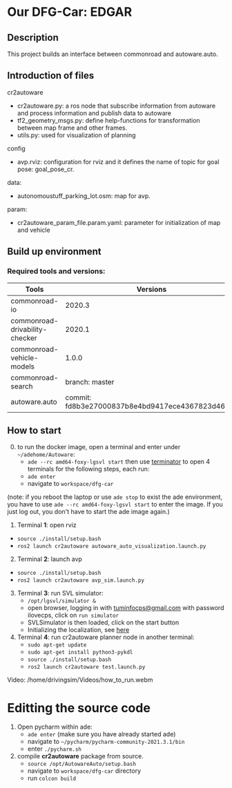 # Our DFG-Car: **EDGAR**

## Description
This project builds an interface between commonroad and autoware.auto. 

## Introduction of files
cr2autoware
* cr2autoware.py: a ros node that subscribe information from autoware and process information and publish data to autoware
* tf2_geometry_msgs.py: define help-functions for transformation between map frame and other frames.
* utils.py: used for visualization of planning

config
* avp.rviz: configuration for rviz and it defines the name of topic for goal pose: goal_pose_cr.

data:
* autonomoustuff_parking_lot.osm: map for avp.

param:
* cr2autoware_param_file.param.yaml: parameter for initialization of map and vehicle

## Build up environment
### Required tools and versions:
| Tools | Versions|
|-|-|
| commonroad-io | 2020.3 |
| commonroad-drivability-checker | 2020.1 |
| commonroad-vehicle-models | 1.0.0 |
| commonroad-search | branch: master |
| autoware.auto |commit: fd8b3e27000837b8e4bd9417ece4367823d468a5|

## How to start

0. to run the docker image, open a terminal and enter under `~/adehome/Autoware`:
   - `ade --rc amd64-foxy-lgsvl start`
then use [terminator](https://wiki.ubuntuusers.de/Terminator/) to open 4 terminals for the following steps, each run:
   - `ade enter`
   - navigate to `workspace/dfg-car`

(note: if you reboot the laptop or use `ade stop` to exist the ade environment, you have to use `ade --rc amd64-foxy-lgsvl start` to enter the image. If you just log out, you don't have to start the ade image again.)

1. Terminal **1**: open rviz 
  - `source ./install/setup.bash`
  - `ros2 launch cr2autoware autoware_auto_visualization.launch.py`
2. Terminal **2**: launch avp 
  - `source ./install/setup.bash`
  - `ros2 launch cr2autoware avp_sim.launch.py`
3. Terminal **3**: run SVL simulator:
   - `/opt/lgsvl/simulator &`
   - open browser, logging in with tuminfocps@gmail.com with password ilovecps, click on `run simulator`
   - SVLSimulator is then loaded, click on the start button
   - Initializing the localization, see [here](https://autowarefoundation.gitlab.io/autoware.auto/AutowareAuto/ndt-initialization.html)
4. Terminal **4**: run cr2autoware planner node in another terminal:
   - `sudo apt-get update`
   - `sudo apt-get install python3-pykdl`
   - `source ./install/setup.bash`
   - `ros2 launch cr2autoware test.launch.py` 

Video:  /home/drivingsim/Videos/how_to_run.webm

# Editting the source code
1. Open pycharm within ade:
   - `ade enter` (make sure you have already started ade)
   - navigate to `~/pycharm/pycharm-community-2021.3.1/bin`
   - enter `./pycharm.sh`
2. compile **cr2autoware** package from source.
   - `source /opt/AutowareAuto/setup.bash`
   - navigate to `workspace/dfg-car` directory
   - run `colcon build`
